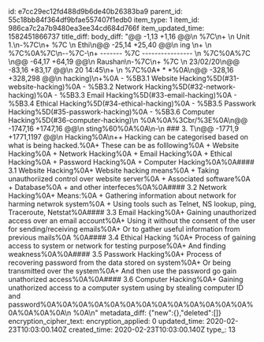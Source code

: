id: e7cc29ec12fd488d9b6de40b26383ba9
parent_id: 55c18bb84f364df9bfae557407f1edb0
item_type: 1
item_id: 986ca7c2a7b9480ea3ee34cd684d766f
item_updated_time: 1582451866737
title_diff: 
body_diff: "@@ -1,13 +1,16 @@\n %7C\n+ \n Unit 1.\n-%7C\n+ %7C \n Ethi\n@@ -25,14 +25,40 @@\n ing \n+ \n %7C%0A%7C\n--%7C-\n+ ------- %7C ---------------- \n %7C%0A%7C \n@@ -64,17 +64,19 @@\n  Raushan\n-%7C\n+ %7C \n 23/02/20\n@@ -83,16 +83,17 @@\n 20 14:45\n+ \n %7C%0A* * *%0A\n@@ -328,16 +328,298 @@\n hacking)\n+%0A  - %5B3.1 Website Hacking%5D(#31-website-hacking)%0A  - %5B3.2 Network Hacking%5D(#32-network-hacking)%0A  - %5B3.3 Email Hacking%5D(#33-email-hacking)%0A  - %5B3.4 Ethical Hacking%5D(#34-ethical-hacking)%0A  - %5B3.5 Passwork Hacking%5D(#35-passwork-hacking)%0A  - %5B3.6 Computer Hacking%5D(#36-computer-hacking)\n %0A%0A%3Cbr/%3E%0A\n@@ -1747,16 +1747,16 @@\n sting%60%0A%0A\n-\n ### 3. T\n@@ -1771,9 +1771,1197 @@\n Hacking%0A\n++ Hacking can be categorised based on what is being hacked.%0A+ These can be as folllowing%0A  + Website Hacking%0A  + Network Hacking%0A  + Email Hacking%0A  + Ethical Hacking%0A  + Password Hacking%0A  + Computer Hacking%0A%0A#### 3.1 Website Hacking%0A+ Website hacking means%0A  + Taking unauthoriized control over website server%0A  + Associated software%0A  + Database%0A  + and other interfeces%0A%0A#### 3.2 Network Hacking%0A+ Means:%0A  + Gathering information about network for harming netwrok system%0A  + Using tools such as Telnet, NS lookup, ping, Traceroute, Netstat%0A#### 3.3 Email Hacking%0A+ Gaining unauthorized access over an email account%0A+ Using it without the consent of the user for sending/receiving emails%0A+ Or to gather useful information from previous mails%0A  %0A#### 3.4 Ethical Hacking %0A+ Process of gaining access to system or network for testing purpose%0A+ And finding weakness%0A%0A#### 3.5 Passwork Hacking%0A+ Process of recovering password from the data stored on system%0A+ Or being transmitted over the system%0A+ And then use the password go gain unathorized access%0A%0A#### 3.6 Computer Hacking%0A+ Gaining unathorized access to a computer system using by stealing computer ID and password%0A%0A%0A%0A%0A%0A%0A%0A%0A%0A%0A%0A%0A%0A%0A%0A%0A\n %0A\n"
metadata_diff: {"new":{},"deleted":[]}
encryption_cipher_text: 
encryption_applied: 0
updated_time: 2020-02-23T10:03:00.140Z
created_time: 2020-02-23T10:03:00.140Z
type_: 13